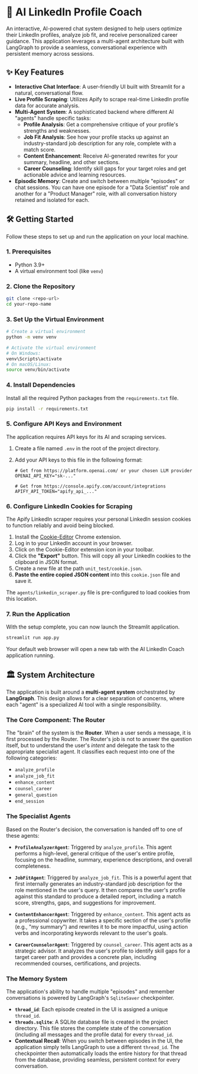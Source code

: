 
# 🚀 AI LinkedIn Profile Coach

An interactive, AI-powered chat system designed to help users optimize their LinkedIn profiles, analyze job fit, and receive personalized career guidance. This application leverages a multi-agent architecture built with LangGraph to provide a seamless, conversational experience with persistent memory across sessions.

## ✨ Key Features

-   **Interactive Chat Interface**: A user-friendly UI built with Streamlit for a natural, conversational flow.
-   **Live Profile Scraping**: Utilizes Apify to scrape real-time LinkedIn profile data for accurate analysis.
-   **Multi-Agent System**: A sophisticated backend where different AI "agents" handle specific tasks:
    -   **Profile Analysis**: Get a comprehensive critique of your profile's strengths and weaknesses.
    -   **Job Fit Analysis**: See how your profile stacks up against an industry-standard job description for any role, complete with a match score.
    -   **Content Enhancement**: Receive AI-generated rewrites for your summary, headline, and other sections.
    -   **Career Counseling**: Identify skill gaps for your target roles and get actionable advice and learning resources.
-   **Episodic Memory**: Create and switch between multiple "episodes" or chat sessions. You can have one episode for a "Data Scientist" role and another for a "Product Manager" role, with all conversation history retained and isolated for each.

## 🛠️ Getting Started

Follow these steps to set up and run the application on your local machine.

### 1. Prerequisites

-   Python 3.9+
-   A virtual environment tool (like `venv`)

### 2. Clone the Repository

```bash
git clone <repo-url>
cd your-repo-name
```

### 3. Set Up the Virtual Environment

```bash
# Create a virtual environment
python -m venv venv

# Activate the virtual environment
# On Windows:
venv\Scripts\activate
# On macOS/Linux:
source venv/bin/activate
```

### 4. Install Dependencies

Install all the required Python packages from the `requirements.txt` file.

```bash
pip install -r requirements.txt
```

### 5. Configure API Keys and Environment

The application requires API keys for its AI and scraping services.

1.  Create a file named `.env` in the root of the project directory.
2.  Add your API keys to this file in the following format:

    ```.env
    # Get from https://platform.openai.com/ or your chosen LLM provider
    OPENAI_API_KEY="sk-..."

    # Get from https://console.apify.com/account/integrations
    APIFY_API_TOKEN="apify_api_..."
    ```

### 6. Configure LinkedIn Cookies for Scraping

The Apify LinkedIn scraper requires your personal LinkedIn session cookies to function reliably and avoid being blocked.

1.  Install the [Cookie-Editor](https://chrome.google.com/webstore/detail/cookie-editor/hlkenndednhfkekhgcdicdfddnkalmdm) Chrome extension.
2.  Log in to your LinkedIn account in your browser.
3.  Click on the Cookie-Editor extension icon in your toolbar.
4.  Click the **"Export"** button. This will copy all your LinkedIn cookies to the clipboard in JSON format.
5.  Create a new file at the path `unit_test/cookie.json`.
6.  **Paste the entire copied JSON content** into this `cookie.json` file and save it.

The `agents/linkedin_scraper.py` file is pre-configured to load cookies from this location.

### 7. Run the Application

With the setup complete, you can now launch the Streamlit application.

```bash
streamlit run app.py
```

Your default web browser will open a new tab with the AI LinkedIn Coach application running.

## 🏛️ System Architecture

The application is built around a **multi-agent system** orchestrated by **LangGraph**. This design allows for a clear separation of concerns, where each "agent" is a specialized AI tool with a single responsibility.

### The Core Component: The Router

The "brain" of the system is the **Router**. When a user sends a message, it is first processed by the Router. The Router's job is not to answer the question itself, but to understand the user's *intent* and delegate the task to the appropriate specialist agent. It classifies each request into one of the following categories:

-   `analyze_profile`
-   `analyze_job_fit`
-   `enhance_content`
-   `counsel_career`
-   `general_question`
-   `end_session`

### The Specialist Agents

Based on the Router's decision, the conversation is handed off to one of these agents:

-   **`ProfileAnalyzerAgent`**: Triggered by `analyze_profile`. This agent performs a high-level, general critique of the user's entire profile, focusing on the headline, summary, experience descriptions, and overall completeness.

-   **`JobFitAgent`**: Triggered by `analyze_job_fit`. This is a powerful agent that first internally generates an industry-standard job description for the role mentioned in the user's query. It then compares the user's profile against this standard to produce a detailed report, including a match score, strengths, gaps, and suggestions for improvement.

-   **`ContentEnhancerAgent`**: Triggered by `enhance_content`. This agent acts as a professional copywriter. It takes a specific section of the user's profile (e.g., "my summary") and rewrites it to be more impactful, using action verbs and incorporating keywords relevant to the user's goals.

-   **`CareerCounselorAgent`**: Triggered by `counsel_career`. This agent acts as a strategic advisor. It analyzes the user's profile to identify skill gaps for a target career path and provides a concrete plan, including recommended courses, certifications, and projects.

### The Memory System

The application's ability to handle multiple "episodes" and remember conversations is powered by LangGraph's `SqliteSaver` checkpointer.

-   **`thread_id`**: Each episode created in the UI is assigned a unique `thread_id`.
-   **`threads.sqlite`**: A SQLite database file is created in the project directory. This file stores the complete state of the conversation (including all messages and the profile data) for every `thread_id`.
-   **Contextual Recall**: When you switch between episodes in the UI, the application simply tells LangGraph to use a different `thread_id`. The checkpointer then automatically loads the entire history for that thread from the database, providing seamless, persistent context for every conversation.
